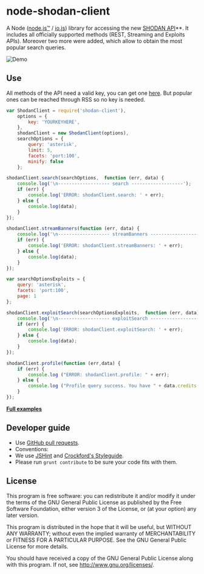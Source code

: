 # node-shodan-client
A Node ([node.js™](http://nodejs.org/) / [io.js](https://iojs.org/en/index.html)) library for accessing the new [SHODAN API](https://developer.shodan.io/api)**. It includes all officially supported methods (REST, Streaming and Exploits APIs). Moreover two more were added, which allow to obtain the most popular search queries.

![Demo](https://raw.githubusercontent.com/jesusprubio/node-shodan-client/master/artifacts/demo.gif)

## Use
All methods of the API need a valid key, you can get one [here](http://www.shodanhq.com/api_doc). But popular ones can be reached through RSS so no key is needed.

```javascript
var ShodanClient = require('shodan-client'),
    options = {
        key: 'YOURKEYHERE',
    },
    shodanClient = new ShodanClient(options),
    searchOptions = {
        query: 'asterisk',
        limit: 5,
        facets: 'port:100',
        minify: false
    };

shodanClient.search(searchOptions,  function (err, data) {
    console.log('\n------------------- search -------------------');
    if (err) {
        console.log('ERROR: shodanClient.search: ' + err);
    } else {
        console.log(data);
    }
});

shodanClient.streamBanners(function (err, data) {
    console.log('\n------------------- streamBanners -------------------');
    if (err) {
        console.log('ERROR: shodanClient.streamBanners: ' + err);
    } else {
        console.log(data);
    }
});

var searchOptionsExploits = {
    query: 'asterisk',
    facets: 'port:100',
    page: 1
};

shodanClient.exploitSearch(searchOptionsExploits,  function (err, data) {
    console.log('\n------------------- exploitSearch -------------------');
    if (err) {
        console.log('ERROR: shodanClient.exploitSearch: ' + err);
    } else {
        console.log(data);
    }
});

shodanClient.profile(function (err,data) {
    if (err) {
        console.log ("ERROR: shodanClient.profile: " + err);
    } else {
        console.log ("Profile query success. You have " + data.credits + " query credits remaining.");
    }
});

```
[**Full examples**](https://github.com/jesusprubio/node-shodan-client/tree/master/examples)

## Developer guide
- Use [GitHub pull requests](https://help.github.com/articles/using-pull-requests).
- Conventions:
 - We use [JSHint](http://jshint.com/) and [Crockford's Styleguide](http://javascript.crockford.com/code.html).
 - Please run `grunt contribute` to be sure your code fits with them.

## License
This program is free software: you can redistribute it and/or modify
it under the terms of the GNU General Public License as published by
the Free Software Foundation, either version 3 of the License, or
(at your option) any later version.

This program is distributed in the hope that it will be useful,
but WITHOUT ANY WARRANTY; without even the implied warranty of
MERCHANTABILITY or FITNESS FOR A PARTICULAR PURPOSE.  See the
GNU General Public License for more details.

You should have received a copy of the GNU General Public License
along with this program.  If not, see <http://www.gnu.org/licenses/>.
